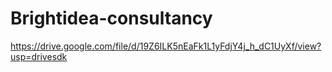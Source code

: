 # Brightidea-consultancy
https://drive.google.com/file/d/19Z6ILK5nEaFk1L1yFdjY4j_h_dC1UyXf/view?usp=drivesdk
